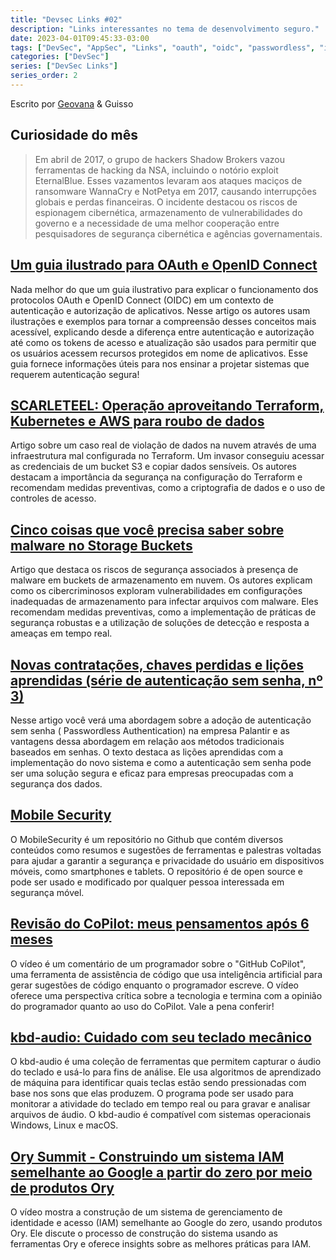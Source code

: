 ```yaml
---
title: "Devsec Links #02"
description: "Links interessantes no tema de desenvolvimento seguro."
date: 2023-04-01T09:45:33-03:00
tags: ["DevSec", "AppSec", "Links", "oauth", "oidc", "passwordless", "iam", "terraform"]
categories: ["DevSec"]
series: ["DevSec Links"]
series_order: 2
---
```


Escrito por [Geovana](https://www.linkedin.com/in/geovana-silva/) & Guisso

## Curiosidade do mês  
   
> Em abril de 2017, o grupo de hackers Shadow Brokers vazou ferramentas de hacking da NSA, incluindo o notório exploit EternalBlue. Esses vazamentos levaram aos ataques maciços de ransomware WannaCry e NotPetya em 2017, causando interrupções globais e perdas financeiras. O incidente destacou os riscos de espionagem cibernética, armazenamento de vulnerabilidades do governo e a necessidade de uma melhor cooperação entre pesquisadores de segurança cibernética e agências governamentais. 

## [Um guia ilustrado para OAuth e OpenID Connect](https://developer.okta.com/blog/2019/10/21/illustrated-guide-to-oauth-and-oidc) 

Nada melhor do que um guia ilustrativo para explicar o funcionamento dos protocolos OAuth e OpenID Connect (OIDC) em um contexto de autenticação e autorização de aplicativos. Nesse artigo os autores usam ilustrações e exemplos para tornar a compreensão desses conceitos mais acessível, explicando desde a diferença entre autenticação e autorização até como os tokens de acesso e atualização são usados para permitir que os usuários acessem recursos protegidos em nome de aplicativos. Esse guia fornece informações úteis para nos ensinar a projetar sistemas que requerem autenticação segura!
 
## [SCARLETEEL: Operação aproveitando Terraform, Kubernetes e AWS para roubo de dados](https://sysdig.com/blog/cloud-breach-terraform-data-theft/) 

Artigo sobre um caso real de violação de dados na nuvem através de uma infraestrutura mal configurada no Terraform. Um invasor conseguiu acessar as credenciais de um bucket S3 e copiar dados sensíveis. Os autores destacam a importância da segurança na configuração do Terraform e recomendam medidas preventivas, como a criptografia de dados e o uso de controles de acesso. 

## [Cinco coisas que você precisa saber sobre malware no Storage Buckets](https://orca.security/resources/blog/the-risks-of-malware-in-storage-buckets/) 

Artigo que destaca os riscos de segurança associados à presença de malware em buckets de armazenamento em nuvem. Os autores explicam como os cibercriminosos exploram vulnerabilidades em configurações inadequadas de armazenamento para infectar arquivos com malware. Eles recomendam medidas preventivas, como a implementação de práticas de segurança robustas e a utilização de soluções de detecção e resposta a ameaças em tempo real. 

## [Novas contratações, chaves perdidas e lições aprendidas (série de autenticação sem senha, nº 3)](https://blog.palantir.com/new-hires-lost-keys-lessons-learned-passwordless-authentication-series-3-dfdd79e89fb6) 

Nesse artigo você verá uma abordagem sobre a adoção de autenticação sem senha ( Passwordless Authentication) na empresa Palantir e as vantagens dessa abordagem em relação aos métodos tradicionais baseados em senhas. O texto destaca as lições aprendidas com a implementação do novo sistema e como a autenticação sem senha pode ser uma solução segura e eficaz para empresas preocupadas com a segurança dos dados. 

## [Mobile Security](https://github.com/wh0isdxk/MobileSecurity) 

O MobileSecurity é um repositório no Github que contém diversos conteúdos como resumos e sugestões de ferramentas e palestras voltadas para ajudar a garantir a segurança e privacidade do usuário em dispositivos móveis, como smartphones e tablets. O repositório é de open source e pode ser usado e modificado por qualquer pessoa interessada em segurança móvel. 

## [Revisão do CoPilot: meus pensamentos após 6 meses](https://www.youtube.com/watch?v=RDd71IUIgpg) 

O vídeo é um comentário de um programador sobre o "GitHub CoPilot", uma ferramenta de assistência de código que usa inteligência artificial para gerar sugestões de código enquanto o programador escreve. O vídeo oferece uma perspectiva crítica sobre a tecnologia e termina com a opinião do programador quanto ao uso do CoPilot. Vale a pena conferir! 

## [kbd-audio: Cuidado com seu teclado mecânico](https://github.com/ggerganov/kbd-audio) 

O kbd-audio é uma coleção de ferramentas que permitem capturar o áudio do teclado e usá-lo para fins de análise. Ele usa algoritmos de aprendizado de máquina para identificar quais teclas estão sendo pressionadas com base nos sons que elas produzem. O programa pode ser usado para monitorar a atividade do teclado em tempo real ou para gravar e analisar arquivos de áudio. O kbd-audio é compatível com sistemas operacionais Windows, Linux e macOS. 

## [Ory Summit - Construindo um sistema IAM semelhante ao Google a partir do zero por meio de produtos Ory](https://www.youtube.com/watch?v=lsH2dYh-_3g) 

O vídeo mostra a construção de um sistema de gerenciamento de identidade e acesso (IAM) semelhante ao Google do zero, usando produtos Ory. Ele discute o processo de construção do sistema usando as ferramentas Ory e oferece insights sobre as melhores práticas para IAM. 


